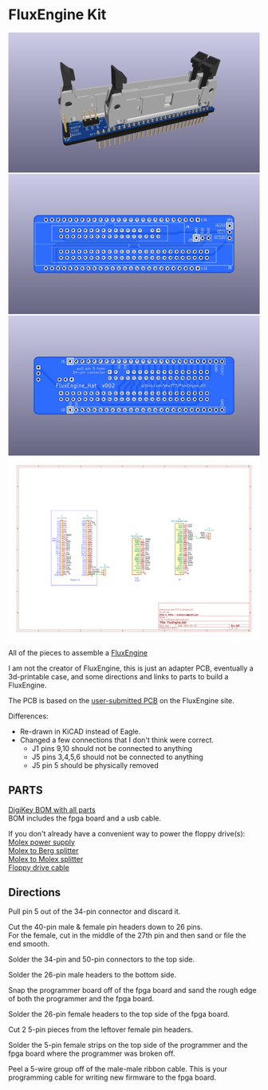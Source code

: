 # FluxEngine Kit

![](PCB/out/FluxEngine_Hat.jpg)
![](PCB/out/FluxEngine_Hat.top.jpg)
![](PCB/out/FluxEngine_Hat.bottom.jpg)
![](PCB/out/FluxEngine_Hat.svg)

All of the pieces to assemble a [FluxEngine](http://cowlark.com/fluxengine/)

I am not the creator of FluxEngine, this is just an adapter PCB, eventually a 3d-printable case, and some directions and links to parts to build a FluxEngine.

The PCB is based on the [user-submitted PCB](http://cowlark.com/fluxengine/doc/building.html#if-you-want-to-use-a-pcb) on the FluxEngine site.

Differences:  
* Re-drawn in KiCAD instead of Eagle.  
* Changed a few connections that I don't think were correct.  
  - J1 pins 9,10 should not be connected to anything  
  - J5 pins 3,4,5,6 should not be connected to anything  
  - J5 pin 5 should be physically removed

## PARTS
[DigiKey BOM with all parts](https://www.digikey.com/short/zb23f8pq)  
BOM includes the fpga board and a usb cable.
<!--
1 x [CY8CKIT-059 fpga dev board](https://www.digikey.com/en/products/detail/infineon-technologies/CY8CKIT-059/5184557)  
1 x [34-pin male latching box header](https://www.digikey.com/en/products/detail/amphenol-cs-fci/86130342114345E1LF/5201658)  
1 x [50-pin male latching box header](https://www.digikey.com/en/products/detail/amphenol-cs-fci/86130502114345E1LF/5201692)  
2 x [1x40 male pin header](https://www.digikey.com/en/products/detail/sullins-connector-solutions/PRPC040SAAN-RC/2775214)  
2 x [1x40 female pin header](https://www.digikey.com/en/products/detail/chip-quik-inc/HDR100IMP40F-G-V-TH/5978200)  
1 x [male-male dupont jumper wires](https://www.digikey.com/en/products/detail/sparkfun-electronics/PRT-12795/5993860)  
1 x [microusb cable](https://www.digikey.com/en/products/detail/tripp-lite/U050-006-COIL/6204993)  
-->

If you don't already have a convenient way to power the floppy drive(s):  
[Molex power supply](https://amazon.com/dp/B000MGG6SC)  
[Molex to Berg splitter](https://amazon.com/dp/B0002J1KW6)  
[Molex to Molex splitter](https://amazon.com/dp/B00007JO36)  
[Floppy drive cable](https://amazon.com/dp/B07KDJTMGP)  

## Directions

Pull pin 5 out of the 34-pin connector and discard it.

Cut the 40-pin male & female pin headers down to 26 pins.  
For the female, cut in the middle of the 27th pin and then sand or file the end smooth.

Solder the 34-pin and 50-pin connectors to the top side.

Solder the 26-pin male headers to the bottom side.

Snap the programmer board off of the fpga board and sand the rough edge of both the programmer and the fpga board.

Solder the 26-pin female headers to the top side of the fpga board.

Cut 2 5-pin pieces from the leftover female pin headers.

Solder the 5-pin female strips on the top side of the programmer and the fpga board where the programmer was broken off.

Peel a 5-wire group off of the male-male ribbon cable. This is your programming cable for writing new firmware to the fpga board.

